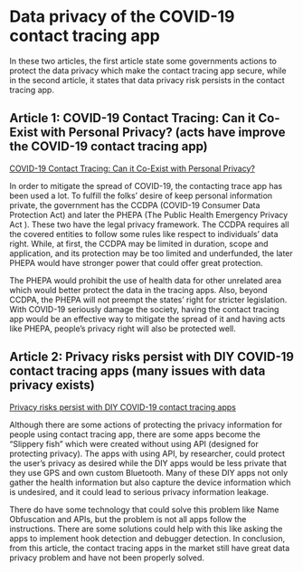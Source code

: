 # Data privacy of the COVID-19 contact tracing app
In these two articles, the first article state some governments actions to protect the data privacy which make the contact tracing app secure, while in the second article, it states that data privacy risk persists in the contact tracing app. 

## Article 1: COVID-19 Contact Tracing: Can it Co-Exist with Personal Privacy? (acts have improve the COVID-19 contact tracing app)
[COVID-19 Contact Tracing: Can it Co-Exist with Personal Privacy?](https://www.freeborn.com/sites/default/files/downloads/Freeborn%20Client%20Alert-Contact%20Tracing%20Privacy.pdf)

In order to mitigate the spread of COVID-19, the contacting trace app has been used a lot. To fulfill the folks’ desire of keep personal information private, the government has the CCDPA (COVID-19 Consumer Data Protection Act) and later the PHEPA (The Public Health Emergency Privacy Act ). These two have the legal privacy framework. The CCDPA requires all the covered entities to follow some rules like respect to individuals’ data right. While, at first, the CCDPA may be limited in duration, scope and application, and its protection may be too limited and underfunded, the later PHEPA would have stronger power that could offer great protection.

The PHEPA would prohibit the use of health data for other unrelated area which would better protect the data in the tracing apps. Also, beyond CCDPA, the PHEPA will not preempt the states’ right for stricter legislation. With COVID-19 seriously damage the society, having the contact tracing app would be an effective way to mitigate the spread of it and having acts like PHEPA, people’s privacy right will also be protected well.

## Article 2: Privacy risks persist with DIY COVID-19 contact tracing apps (many issues with data privacy exists)
[Privacy risks persist with DIY COVID-19 contact tracing apps](https://www.techrepublic.com/article/privacy-risks-persist-with-diy-covid-19-contact-tracing-apps/)

Although there are some actions of protecting the privacy information for people using contact tracing app, there are some apps become the “Slippery fish” which were created without using API (designed for protecting privacy). The apps with using API, by researcher, could protect the user’s privacy as desired while the DIY apps would be less private that they use GPS and own custom Bluetooth. Many of these DIY apps not only gather the health information but also capture the device information which is undesired, and it could lead to serious privacy information leakage.

There do have some technology that could solve this problem like Name Obfuscation and APIs, but the problem is not all apps follow the instructions. There are some solutions could help with this like asking the apps to implement hook detection and debugger detection. In conclusion, from this article, the contact tracing apps in the market still have great data privacy problem and have not been properly solved.



